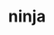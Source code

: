 ---
title: "ninja"
layout: cache
categories: [package, v0.18.0]
meta: {"versions": ["1.10.2"], "compilers": ["gcc@=7.5.0", "gcc@=8.4.0"], "oss": ["ubuntu18.04"], "platforms": ["linux"], "targets": ["x86_64"], "stacks": ["data-vis-sdk", "e4s", "radiuss", "root", "tutorial"], "num_specs": 5, "num_specs_by_stack": {"tutorial": 2, "root": 5, "radiuss": 1, "e4s": 2, "data-vis-sdk": 1}}
spec_details: [{"hash": "uzsjh5qckwkk3zc7jmtkstqsk3f3oo2j", "compiler": "gcc@=7.5.0", "versions": ["1.10.2"], "os": "ubuntu18.04", "platform": "linux", "target": "x86_64", "variants": [], "stacks": ["tutorial", "root", "radiuss"], "size": "-", "tarball": "https://binaries.spack.io/releases/v0.18.0/build_cache/linux-ubuntu18.04-x86_64/gcc-7.5.0/ninja-1.10.2/linux-ubuntu18.04-x86_64-gcc-7.5.0-ninja-1.10.2-uzsjh5qckwkk3zc7jmtkstqsk3f3oo2j.spack"}, {"hash": "ecjdrttwbxcf24tqzyvlkw7cfdjjpgjh", "compiler": "gcc@=7.5.0", "versions": ["1.10.2"], "os": "ubuntu18.04", "platform": "linux", "target": "x86_64", "variants": [], "stacks": ["e4s", "root"], "size": "-", "tarball": "https://binaries.spack.io/releases/v0.18.0/build_cache/linux-ubuntu18.04-x86_64/gcc-7.5.0/ninja-1.10.2/linux-ubuntu18.04-x86_64-gcc-7.5.0-ninja-1.10.2-ecjdrttwbxcf24tqzyvlkw7cfdjjpgjh.spack"}, {"hash": "jql2l44ciytjsjysrf5a2qfy463rn6ij", "compiler": "gcc@=7.5.0", "versions": ["1.10.2"], "os": "ubuntu18.04", "platform": "linux", "target": "x86_64", "variants": [], "stacks": ["e4s", "root"], "size": "-", "tarball": "https://binaries.spack.io/releases/v0.18.0/build_cache/linux-ubuntu18.04-x86_64/gcc-7.5.0/ninja-1.10.2/linux-ubuntu18.04-x86_64-gcc-7.5.0-ninja-1.10.2-jql2l44ciytjsjysrf5a2qfy463rn6ij.spack"}, {"hash": "5lcca3w2idjivwgrhifrxg23uettl2ee", "compiler": "gcc@=7.5.0", "versions": ["1.10.2"], "os": "ubuntu18.04", "platform": "linux", "target": "x86_64", "variants": [], "stacks": ["data-vis-sdk", "root"], "size": "-", "tarball": "https://binaries.spack.io/releases/v0.18.0/build_cache/linux-ubuntu18.04-x86_64/gcc-7.5.0/ninja-1.10.2/linux-ubuntu18.04-x86_64-gcc-7.5.0-ninja-1.10.2-5lcca3w2idjivwgrhifrxg23uettl2ee.spack"}, {"hash": "3igl6tjus2hvuhv45zprmz7qa3e66nzw", "compiler": "gcc@=8.4.0", "versions": ["1.10.2"], "os": "ubuntu18.04", "platform": "linux", "target": "x86_64", "variants": [], "stacks": ["root", "tutorial"], "size": "-", "tarball": "https://binaries.spack.io/releases/v0.18.0/build_cache/linux-ubuntu18.04-x86_64/gcc-8.4.0/ninja-1.10.2/linux-ubuntu18.04-x86_64-gcc-8.4.0-ninja-1.10.2-3igl6tjus2hvuhv45zprmz7qa3e66nzw.spack"}]
---